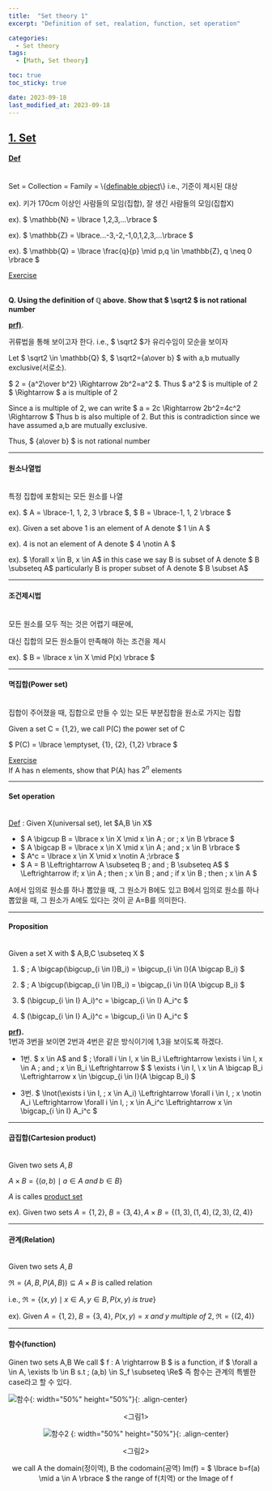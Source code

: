 ```yaml
---
title:  "Set theory 1"
excerpt: "Definition of set, realation, function, set operation"

categories:
  - Set theory
tags:
  - [Math, Set theory]

toc: true
toc_sticky: true

date: 2023-09-18
last_modified_at: 2023-09-18
---
```


## <u>1. Set</u>
#### <u>Def</u>
<br>
Set = Collection = Family = \{<u>definable object</u>\} i.e., 기준이 제시된 대상

ex). 키가 170cm 이상인 사람들의 모임(집합), 잘 생긴 사람들의 모임(집합X)

ex). $ \mathbb{N} = \lbrace 1,2,3,...\rbrace $

ex). $ \mathbb{Z} = \lbrace...-3,-2,-1,0,1,2,3,...\rbrace $

ex). $ \mathbb{Q} = \lbrace \frac{q}{p} \mid p,q \in  \mathbb{Z}, q \neq 0 \rbrace $

<u>Exercise</u>

<br/> **Q. Using the definition of $\mathbb{Q}$ above. Show that $ \sqrt2 $  is not rational number**

**<u>prf)</u>**. 

귀류법을 통해 보이고자 한다. i.e., $ \sqrt2 $가 유리수임이 모순을 보이자

Let $ \sqrt2 \in \mathbb{Q} $, $ \sqrt2={a\over b} $ with a,b mutually exclusive(서로소).

$ 2 = {a^2\over b^2} \Rightarrow 2b^2=a^2 $. Thus $ a^2 $ is multiple of 2 $ \Rightarrow $ a is multiple of 2

Since a is multiple of 2, we can write $ a = 2c \Rightarrow 2b^2=4c^2 \Rightarrow $ Thus b is also multiple of 2. But this is contradiction since we have assumed a,b are mutually exclusive.

Thus, $ {a\over b} $ is not rational number

$$ \tag*{$\blacksquare$} $$ 

---

#### 원소나열법
<br>
특정 집합에 포함되는 모든 원소를 나열

ex). $ A = \lbrace-1, 1, 2, 3 \rbrace $, $ B = \lbrace-1, 1, 2 \rbrace $

ex). Given a set above 1 is an element of A denote $ 1 \in A $

ex). 4 is not an element of A denote $ 4 \notin A $

ex). $ \forall x \in B, x \in A$ in this case we say B is subset of A denote $ B \subseteq A$ particularly B is proper subset of A denote $ B \subset A$  

---

#### 조건제시법
<br>
모든 원소를 모두 적는 것은 어렵기 때문에, 

대신 집합의 모든 원소들이 만족해야 하는 조건을 제시

ex). $ B = \lbrace x \in X \mid P(x) \rbrace $

---

#### 멱집합(Power set)
<br>
집합이 주어졌을 때, 집합으로 만들 수 있는 모든 부분집합을 원소로 가지는 집합

Given a set C = \{1,2\}, we call P(C) the power set of C

$ P(C) = \lbrace \emptyset, \{1\}, \{2\}, \{1,2\} \rbrace $

<u>Exercise</u>
<br>
If A has n elements, show that P(A) has $2^n$ elements

---

#### Set operation
<br>
<u>Def</u> : Given X(universal set), let $A,B \in X$

- $ A \bigcup B = \lbrace x \in X \mid x \in A \; or \; x \in B \rbrace $
- $ A \bigcap B = \lbrace x \in X \mid x \in A \; and \; x \in B \rbrace $
- $ A^c = \lbrace x \in X \mid x \notin A \;\rbrace $
- $ A = B \Leftrightarrow A \subseteq B \; and \; B \subseteq A$ 
$ \Leftrightarrow if\; x \in A \; then \; x \in B \; and \; if x \in B \; then \; x \in A $ 

A에서 임의로 원소를 하나 뽑았을 때, 그 원소가 B에도 있고
B에서 임의로 원소를 하나 뽑았을 때, 그 원소가 A에도 있다는 것이 곧 A=B를 의미한다.

---

#### Proposition

<br>Given a set X with $ A,B,C \subseteq X $

1) $ \; A \bigcap(\bigcup_{i \in I}B_i) = \bigcup_{i \in I}(A \bigcap B_i) $

2) $ \; A \bigcup(\bigcap_{i \in I}B_i) = \bigcap_{i \in I}(A \bigcup B_i) $

3) $ (\bigcup_{i \in I} A_i)^c = \bigcap_{i \in I} A_i^c $

4) $ (\bigcap_{i \in I} A_i)^c = \bigcup_{i \in I} A_i^c $

**<u>prf</u>).**
<br> 1번과 3번을 보이면 2번과 4번은 같은 방식이기에 1,3을 보이도록 하겠다.

- 1번. 
$ x \in A$ and $ \; \forall i \in I, x \in B_i \Leftrightarrow \exists i \in I, x \in A \; and \; x \in B_i \Leftrightarrow  $
$ \exists i \in I, \ x \in A \bigcap B_i \Leftrightarrow x \in \bigcup_{i \in I}(A \bigcap B_i) $

- 3번. 
$ \lnot(\exists i \in I, \; x \in A_i) \Leftrightarrow \forall i \in I, \; x \notin A_i \Leftrightarrow \forall i \in I, \; x \in A_i^c \Leftrightarrow x \in \bigcap_{i \in I} A_i^c $

---

#### 곱집합(Cartesion product)
<br/>Given two sets $A, B$<br/>

$A \times B = \lbrace (a,b) \mid a \in A \; and \; b \in B \rbrace$ 

$A$ is calles <u>product set</u>

ex). Given two sets $A = \lbrace 1,2 \rbrace, \; B = \lbrace 3,4 \rbrace, A \times B = \lbrace (1,3), (1,4), (2,3), (2,4) \rbrace$

---

#### 관계(Relation)
<br/> Given two sets $A, B$<br/>

$\Re = (A, B, P(A, B)) \subseteq A \times B$ is called relation<br/>

i.e., $\Re = \lbrace (x,y) \mid x \in A, y \in B, P(x,y) \; is \; true \rbrace$<br>

ex). Given $A = \lbrace 1,2 \rbrace, \; B = \lbrace 3,4\rbrace, \; P(x,y) = x \; and \; y \; multiple \; of \; 2, \; \Re = \lbrace (2,4) \rbrace$<br>


---

#### 함수(function)

Ginen two sets A,B
We call $ f : A \rightarrow B $ is a function, if $ \forall a \in A, \exists !b \in B s.t \; (a,b) \in S_f \subseteq \Re$
즉 함수는 관계의 특별한 case라고 할 수 있다.

![함수](https://github.com/seungjinLee97/study/assets/145214148/7d03329f-5d63-4cfe-aab9-c63d33aa9067){: width="50%" height="50%"}{: .align-center}
<center><그림1><br>

![함수2](https://github.com/seungjinLee97/study/assets/145214148/efdb5a7f-d3d7-4336-9729-a1e961fdf970)
{: width="50%" height="50%"}{: .align-center}
<center><그림2><br>

we call A the domain(정이역), B the codomain(공역)
Im(f) = $ \lbrace b=f(a) \mid a \in A \rbrace $ the range of f(치역) or the Image of f